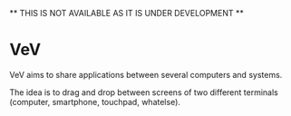 ** THIS IS NOT AVAILABLE AS IT IS UNDER DEVELOPMENT **

VeV
===

VeV aims to share applications between several computers and systems.

The idea is to drag and drop between screens of two different terminals (computer, smartphone, touchpad, whatelse).

